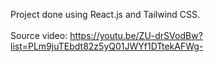 Project done using React.js and Tailwind CSS.
<br>
<br>
Source video: https://youtu.be/ZU-drSVodBw?list=PLm9juTEbdt82z5yQ01JWYf1DTtekAFWg-
